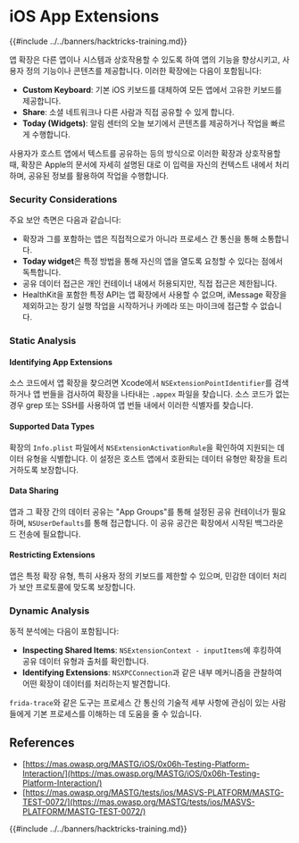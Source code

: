 # iOS App Extensions

{{#include ../../banners/hacktricks-training.md}}

앱 확장은 다른 앱이나 시스템과 상호작용할 수 있도록 하여 앱의 기능을 향상시키고, 사용자 정의 기능이나 콘텐츠를 제공합니다. 이러한 확장에는 다음이 포함됩니다:

- **Custom Keyboard**: 기본 iOS 키보드를 대체하여 모든 앱에서 고유한 키보드를 제공합니다.
- **Share**: 소셜 네트워크나 다른 사람과 직접 공유할 수 있게 합니다.
- **Today (Widgets)**: 알림 센터의 오늘 보기에서 콘텐츠를 제공하거나 작업을 빠르게 수행합니다.

사용자가 호스트 앱에서 텍스트를 공유하는 등의 방식으로 이러한 확장과 상호작용할 때, 확장은 Apple의 문서에 자세히 설명된 대로 이 입력을 자신의 컨텍스트 내에서 처리하며, 공유된 정보를 활용하여 작업을 수행합니다.

### **Security Considerations**

주요 보안 측면은 다음과 같습니다:

- 확장과 그를 포함하는 앱은 직접적으로가 아니라 프로세스 간 통신을 통해 소통합니다.
- **Today widget**은 특정 방법을 통해 자신의 앱을 열도록 요청할 수 있다는 점에서 독특합니다.
- 공유 데이터 접근은 개인 컨테이너 내에서 허용되지만, 직접 접근은 제한됩니다.
- HealthKit을 포함한 특정 API는 앱 확장에서 사용할 수 없으며, iMessage 확장을 제외하고는 장기 실행 작업을 시작하거나 카메라 또는 마이크에 접근할 수 없습니다.

### Static Analysis

#### **Identifying App Extensions**

소스 코드에서 앱 확장을 찾으려면 Xcode에서 `NSExtensionPointIdentifier`를 검색하거나 앱 번들을 검사하여 확장을 나타내는 `.appex` 파일을 찾습니다. 소스 코드가 없는 경우 grep 또는 SSH를 사용하여 앱 번들 내에서 이러한 식별자를 찾습니다.

#### **Supported Data Types**

확장의 `Info.plist` 파일에서 `NSExtensionActivationRule`을 확인하여 지원되는 데이터 유형을 식별합니다. 이 설정은 호스트 앱에서 호환되는 데이터 유형만 확장을 트리거하도록 보장합니다.

#### **Data Sharing**

앱과 그 확장 간의 데이터 공유는 "App Groups"를 통해 설정된 공유 컨테이너가 필요하며, `NSUserDefaults`를 통해 접근합니다. 이 공유 공간은 확장에서 시작된 백그라운드 전송에 필요합니다.

#### **Restricting Extensions**

앱은 특정 확장 유형, 특히 사용자 정의 키보드를 제한할 수 있으며, 민감한 데이터 처리가 보안 프로토콜에 맞도록 보장합니다.

### Dynamic Analysis

동적 분석에는 다음이 포함됩니다:

- **Inspecting Shared Items**: `NSExtensionContext - inputItems`에 후킹하여 공유 데이터 유형과 출처를 확인합니다.
- **Identifying Extensions**: `NSXPCConnection`과 같은 내부 메커니즘을 관찰하여 어떤 확장이 데이터를 처리하는지 발견합니다.

`frida-trace`와 같은 도구는 프로세스 간 통신의 기술적 세부 사항에 관심이 있는 사람들에게 기본 프로세스를 이해하는 데 도움을 줄 수 있습니다.

## References

- [https://mas.owasp.org/MASTG/iOS/0x06h-Testing-Platform-Interaction/](https://mas.owasp.org/MASTG/iOS/0x06h-Testing-Platform-Interaction/)
- [https://mas.owasp.org/MASTG/tests/ios/MASVS-PLATFORM/MASTG-TEST-0072/](https://mas.owasp.org/MASTG/tests/ios/MASVS-PLATFORM/MASTG-TEST-0072/)

{{#include ../../banners/hacktricks-training.md}}
